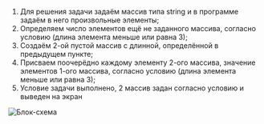 1. Для решения задачи задаём массив типа string и в программе задаём в него произвольные элементы; 
2. Определяем число элементов ещё не заданного массива, согласно условию (длина элемента меньше или равна 3);
3. Создаём 2-ой пустой массив с длинной, определённой в предыдущем пункте;
4. Присваем поочерёдно каждому элементу 2-ого массива, значение элементов 1-ого массива, согласно условию (длина элемента меньше или равна 3);
5. Условие задачи выполнено, 2 массив задан согласно условию и выведен на экран

![Блок-схема](%D0%94%D0%97.png)